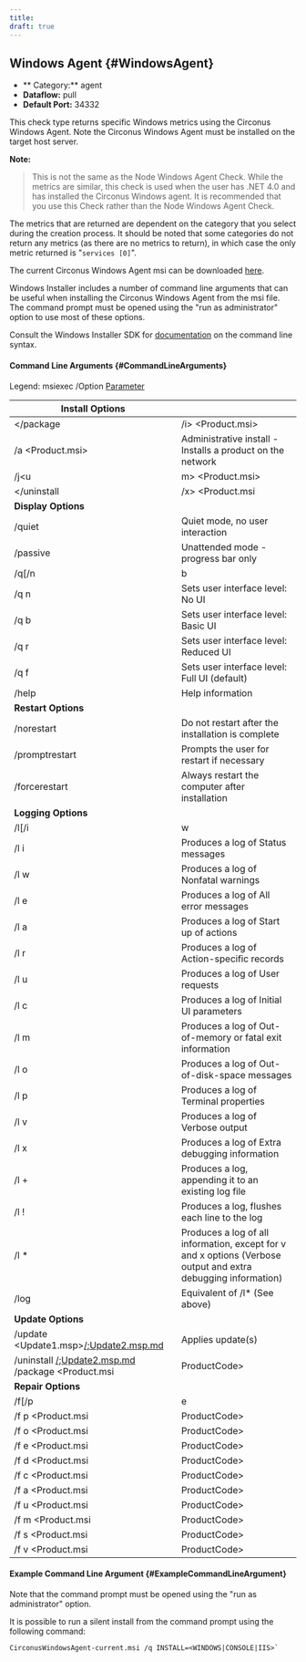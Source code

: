 ```yaml
---
title:
draft: true
---
```


## Windows Agent {#WindowsAgent}
 * ** Category:** agent
 * **Dataflow:** pull
 * **Default Port:** 34332

This check type returns specific Windows metrics using the Circonus Windows Agent. Note the Circonus Windows Agent must be installed on the target host server.

**Note:**
> This is not the same as the Node Windows Agent Check. While the metrics are similar, this check is used when the user has .NET 4.0 and has installed the Circonus Windows agent. It is recommended that you use this Check rather than the Node Windows Agent Check.

The metrics that are returned are dependent on the category that you select during the creation process. It should be noted that some categories do not return any metrics (as there are no metrics to return), in which case the only metric returned is "`services [0]`".

The current Circonus Windows Agent msi can be downloaded [here](http://updates.circonus.net/windows/).

Windows Installer includes a number of command line arguments that can be useful when installing the Circonus Windows Agent from the msi file. The command prompt must be opened using the "run as administrator" option to use most of these options.

Consult the Windows Installer SDK for [documentation](https://msdn.microsoft.com/en-us/library/ms717358(v=vs.110).aspx) on the command line syntax.


#### Command Line Arguments {#CommandLineArguments}
Legend:
msiexec /Option <Required Parameter> [Parameter](/Optional.md)

| Install Options | |
|---|---|
| </package | /i> <Product.msi> |  Installs or configures a product |
| /a <Product.msi> | Administrative install - Installs a product on the network |
| /j<u|m> <Product.msi> [<Transform List>](//t.md) [<Language ID>](//g.md) | Advertises a product - m to all users, u to current user |
| </uninstall | /x> <Product.msi | ProductCode> | Uninstalls the product |
| **Display Options** | |
| /quiet | Quiet mode, no user interaction |
| /passive | Unattended mode - progress bar only |
| /q[/n|b|r|f.md](/n|b|r|f.md) |  Sets user interface level (see below) |
| /q n | Sets user interface level: No UI |
| /q b | Sets user interface level: Basic UI |
| /q r | Sets user interface level: Reduced UI |
| /q f | Sets user interface level: Full UI (default) |
| /help |  Help information |
| **Restart Options** | |
| /norestart | Do not restart after the installation is complete |
| /promptrestart | Prompts the user for restart if necessary |
| /forcerestart | Always restart the computer after installation |
| **Logging Options** | |
| /l[/i|w|e|a|r|u|c|m|o|p|v|x|+|!|*.md](/i|w|e|a|r|u|c|m|o|p|v|x|+|!|*.md) <LogFile> | Produces a log (see below) |
| /l i <LogFile> | Produces a log of Status messages |
| /l w <LogFile> | Produces a log of Nonfatal warnings |
| /l e <LogFile> | Produces a log of All error messages |
| /l a <LogFile> | Produces a log of Start up of actions |
| /l r <LogFile> | Produces a log of Action-specific records |
| /l u <LogFile> | Produces a log of User requests |
| /l c <LogFile> | Produces a log of Initial UI parameters |
| /l m <LogFile> | Produces a log of Out-of-memory or fatal exit information |
| /l o <LogFile> | Produces a log of Out-of-disk-space messages |
| /l p <LogFile> | Produces a log of Terminal properties |
| /l v <LogFile> | Produces a log of Verbose output | 
| /l x <LogFile> | Produces a log of Extra debugging information |
| /l + <LogFile> | Produces a log, appending it to an existing log file |
| /l ! <LogFile> | Produces a log, flushes each line to the log |
| /l * <LogFile> | Produces a log of all information, except for v and x options (Verbose output and extra debugging information) |
| /log <LogFile> |  Equivalent of /l* <LogFile> (See above) |
| **Update Options** | |
| /update <Update1.msp>[/;Update2.msp.md](/;Update2.msp.md) | Applies update(s) |
| /uninstall <PatchCodeGuid>[/;Update2.msp.md](/;Update2.msp.md) /package <Product.msi | ProductCode> | Remove update(s) for a product |
| **Repair Options** | |
| /f[/p|e|c|m|s|o|d|a|u|v.md](/p|e|c|m|s|o|d|a|u|v.md) <Product.msi | ProductCode> | Repairs a product (See below) |
| /f p <Product.msi | ProductCode> | Repairs a product only if file is missing |
| /f o <Product.msi | ProductCode> | Repairs a product if file is missing or an older version is installed (default) |
| /f e <Product.msi | ProductCode> | Repairs a product if file is missing or an equal or older version is installed |
| /f d <Product.msi | ProductCode> | Repairs a product if file is missing or a different version is installed |
| /f c <Product.msi | ProductCode> | Repairs a product if file is missing or checksum does not match the calculated value |
| /f a <Product.msi | ProductCode> | Repairs a product, forces all files to be reinstalled |
| /f u <Product.msi | ProductCode> | Repairs all required user-specific registry entries (default) for a product |
| /f m <Product.msi | ProductCode> | Repairs all required computer-specific registry entries (default) for a product |
| /f s <Product.msi | ProductCode> | Repairs all existing shortcuts (default) for a product |
| /f v <Product.msi | ProductCode> | Runs from source and recaches local package for a product |


#### Example Command Line Argument {#ExampleCommandLineArgument}
Note that the command prompt must be opened using the "run as administrator" option.

It is possible to run a silent install from the command prompt using the following command:
```
CirconusWindowsAgent-current.msi /q INSTALL=<WINDOWS|CONSOLE|IIS>`
```
